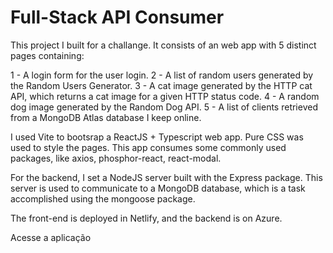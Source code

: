 # Full-Stack API Consumer

This project I built for a challange. It consists of an web app with 5 distinct pages containing:

1 - A login form for the user login.
2 - A list of random users generated by the Random Users Generator.
3 - A cat image generated by the HTTP cat API, which returns a cat image for a given HTTP status code.
4 - A random dog image generated by the Random Dog API.
5 - A list of clients retrieved from a MongoDB Atlas database I keep online.

I used Vite to bootsrap a ReactJS + Typescript web app. Pure CSS was used to style the pages. This app consumes some commonly used packages, like axios, phosphor-react, react-modal.

For the backend, I set a NodeJS server built with the Express package. This server is used to communicate to a MongoDB database, which is a task accomplished using the mongoose package.

The front-end is deployed in Netlify, and the backend is on Azure.

Acesse a aplicação

